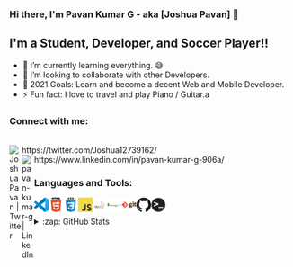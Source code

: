 ### Hi there, I'm Pavan Kumar G - aka [Joshua Pavan] 👋 

## I'm a Student, Developer, and Soccer Player!!

- 🌱 I’m currently learning everything. 😅
- 👯 I’m looking to collaborate with other Developers.
- 🥅 2021 Goals: Learn and become a decent Web and Mobile Developer.  
- ⚡ Fun fact: I love to travel and play Piano / Guitar.a

### Connect with me:
<br/>
<img align="left" alt="Joshua Pavan | Twitter" width="22px" src="https://cdn.jsdelivr.net/npm/simple-icons@v3/icons/twitter.svg" /> https://twitter.com/Joshua12739162/
<br/>
<img align="left" alt="pavan-kumar-g | LinkedIn" width="22px" src="https://cdn.jsdelivr.net/npm/simple-icons@v3/icons/linkedin.svg" /> https://www.linkedin.com/in/pavan-kumar-g-906a/

<!-- [<img align="left" alt="codeSTACKr | Instagram" width="22px" src="https://cdn.jsdelivr.net/npm/simple-icons@v3/icons/instagram.svg" />][instagram] -->

<br />
 
### Languages and Tools:

<img align="left" alt="Visual Studio Code" width="26px" src="https://raw.githubusercontent.com/github/explore/80688e429a7d4ef2fca1e82350fe8e3517d3494d/topics/visual-studio-code/visual-studio-code.png" />
<img align="left" alt="HTML5" width="26px" src="https://raw.githubusercontent.com/github/explore/80688e429a7d4ef2fca1e82350fe8e3517d3494d/topics/html/html.png" />
<img align="left" alt="CSS3" width="26px" src="https://raw.githubusercontent.com/github/explore/80688e429a7d4ef2fca1e82350fe8e3517d3494d/topics/css/css.png" />
<img align="left" alt="JavaScript" width="26px" src="https://raw.githubusercontent.com/github/explore/80688e429a7d4ef2fca1e82350fe8e3517d3494d/topics/javascript/javascript.png" />
<img align="left" alt="MySQL" width="26px" src="https://raw.githubusercontent.com/github/explore/80688e429a7d4ef2fca1e82350fe8e3517d3494d/topics/mysql/mysql.png" />
<img align="left" alt="MongoDB" width="26px" src="https://raw.githubusercontent.com/github/explore/80688e429a7d4ef2fca1e82350fe8e3517d3494d/topics/mongodb/mongodb.png" />
<img align="left" alt="Git" width="26px" src="https://raw.githubusercontent.com/github/explore/80688e429a7d4ef2fca1e82350fe8e3517d3494d/topics/git/git.png" />
<img align="left" alt="GitHub" width="26px" src="https://raw.githubusercontent.com/github/explore/78df643247d429f6cc873026c0622819ad797942/topics/github/github.png" />
<img align="left" alt="Terminal" width="26px" src="https://raw.githubusercontent.com/github/explore/80688e429a7d4ef2fca1e82350fe8e3517d3494d/topics/terminal/terminal.png" />

<br/>
<br/>

<details>
  <summary>:zap: GitHub Stats</summary>

  <img align="left" alt="Joshuapavan's GitHub Stats" src="https://github-readme-stats.Joshuapavan.vercel.app/api?username=Joshuapavan&show_icons=true&hide_border=true" />

</details>

